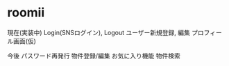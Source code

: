 # roomii

現在(実装中)
Login(SNSログイン), Logout
ユーザー新規登録, 編集
プロフィール画面(仮)

今後
パスワード再発行
物件登録/編集
お気に入り機能
物件検索
